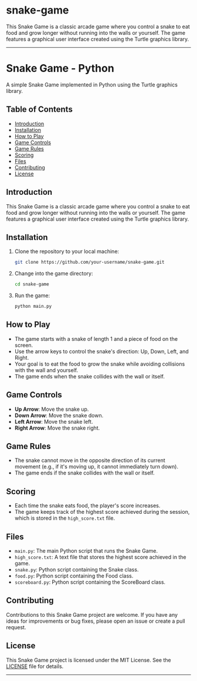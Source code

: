 # snake-game
This Snake Game is a classic arcade game where you control a snake to eat food and grow longer without running into the walls or yourself. The game features a graphical user interface created using the Turtle graphics library.

---

# Snake Game - Python

A simple Snake Game implemented in Python using the Turtle graphics library.

## Table of Contents

- [Introduction](#introduction)
- [Installation](#installation)
- [How to Play](#how-to-play)
- [Game Controls](#game-controls)
- [Game Rules](#game-rules)
- [Scoring](#scoring)
- [Files](#files)
- [Contributing](#contributing)
- [License](#license)

## Introduction

This Snake Game is a classic arcade game where you control a snake to eat food and grow longer without running into the walls or yourself. The game features a graphical user interface created using the Turtle graphics library.

## Installation

1. Clone the repository to your local machine:

   ```bash
   git clone https://github.com/your-username/snake-game.git
   ```

2. Change into the game directory:

   ```bash
   cd snake-game
   ```

3. Run the game:

   ```bash
   python main.py
   ```

## How to Play

- The game starts with a snake of length 1 and a piece of food on the screen.
- Use the arrow keys to control the snake's direction: Up, Down, Left, and Right.
- Your goal is to eat the food to grow the snake while avoiding collisions with the wall and yourself.
- The game ends when the snake collides with the wall or itself.

## Game Controls

- **Up Arrow**: Move the snake up.
- **Down Arrow**: Move the snake down.
- **Left Arrow**: Move the snake left.
- **Right Arrow**: Move the snake right.

## Game Rules

- The snake cannot move in the opposite direction of its current movement (e.g., if it's moving up, it cannot immediately turn down).
- The game ends if the snake collides with the wall or itself.

## Scoring

- Each time the snake eats food, the player's score increases.
- The game keeps track of the highest score achieved during the session, which is stored in the `high_score.txt` file.

## Files

- `main.py`: The main Python script that runs the Snake Game.
- `high_score.txt`: A text file that stores the highest score achieved in the game.
- `snake.py`: Python script containing the Snake class.
- `food.py`: Python script containing the Food class.
- `scoreboard.py`: Python script containing the ScoreBoard class.

## Contributing

Contributions to this Snake Game project are welcome. If you have any ideas for improvements or bug fixes, please open an issue or create a pull request.

## License

This Snake Game project is licensed under the MIT License. See the [LICENSE](LICENSE) file for details.

---

